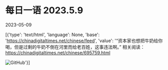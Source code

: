 # 每日一语 2023.5.9

2023-05-09

[{'type': 'text/html', 'language': None, 'base': 'https://chinadigitaltimes.net/chinese/feed', 'value': '“资本家也想把牛奶给你喝，但是过剩的牛奶不倒在河里而给老百姓，这事违法啊。” 相关阅读：https://chinadigitaltimes.net/chinese/695759.html

![GitHub](https://chinadigitaltimes.net/chinese/files/2023/05/2023.5.9-1.png)'}]